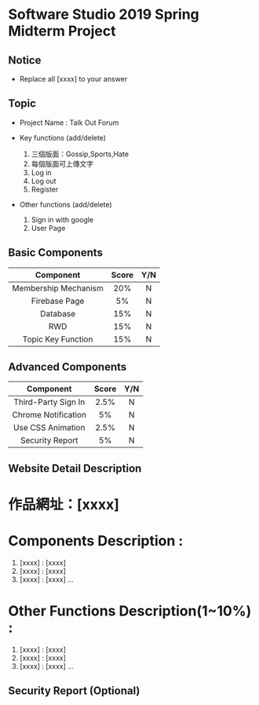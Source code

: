 # Software Studio 2019 Spring Midterm Project
## Notice
* Replace all [xxxx] to your answer

## Topic
* Project Name : Talk Out Forum
* Key functions (add/delete)
    1. 三個版面：Gossip,Sports,Hate
    2. 每個版面可上傳文字
    3. Log in
    4. Log out
    5. Register
    
* Other functions (add/delete)
    1. Sign in with google
    2. User Page

## Basic Components
|Component|Score|Y/N|
|:-:|:-:|:-:|
|Membership Mechanism|20%|N|
|Firebase Page|5%|N|
|Database|15%|N|
|RWD|15%|N|
|Topic Key Function|15%|N|

## Advanced Components
|Component|Score|Y/N|
|:-:|:-:|:-:|
|Third-Party Sign In|2.5%|N|
|Chrome Notification|5%|N|
|Use CSS Animation|2.5%|N|
|Security Report|5%|N|

## Website Detail Description

# 作品網址：[xxxx]

# Components Description : 
1. [xxxx] : [xxxx]
2. [xxxx] : [xxxx]
3. [xxxx] : [xxxx]
...

# Other Functions Description(1~10%) : 
1. [xxxx] : [xxxx]
2. [xxxx] : [xxxx]
3. [xxxx] : [xxxx]
...

## Security Report (Optional)
